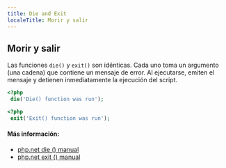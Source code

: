 ```yaml
---
title: Die and Exit
localeTitle: Morir y salir
---
```

## Morir y salir

Las funciones `die()` y `exit()` son idénticas. Cada uno toma un argumento (una cadena) que contiene un mensaje de error. Al ejecutarse, emiten el mensaje y detienen inmediatamente la ejecución del script.

```PHP
<?php 
 die('Die() function was run'); 
```

```PHP
<?php 
 exit('Exit() function was run'); 
```

#### Más información:

*   [php.net die () manual](https://secure.php.net/manual/en/function.die.php)
*   [php.net exit () manual](https://secure.php.net/manual/en/function.exit.php)